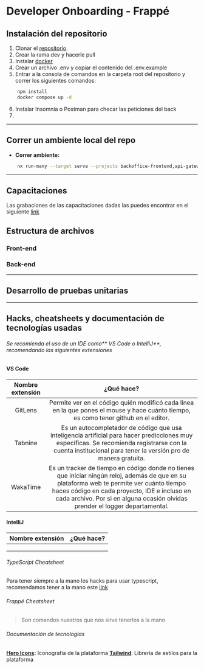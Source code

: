 # Developer Onboarding - Frappé

## Instalación del repositorio

1. Clonar el [repositorio](https://github.com/Taro-IT/frappe/tree/main).
2. Crear la rama dev y hacerle pull
3. Instalar [docker](https://www.docker.com/products/docker-desktop)
4. Crear un archivo .env y copiar el contenido del .env.example
5. Entrar a la consola de comandos en la carpeta root del repositorio y correr los siguientes comandos:

```bash
	npm install
	docker compose up -d
```

6. Instalar Insomnia o Postman para checar las peticiones del back
7.

---

## Correr un ambiente local del repo

- **Correr ambiente:**

```bash
	nx run-many --target serve --projects backoffice-frontend,api-gateway --parallel 2
```

---

## Capacitaciones

Las grabaciones de las capacitaciones dadas las puedes encontrar en el siguiente [link](https://drive.google.com/drive/u/0/folders/13gn9Q3hNlYKyifhG0UxqdRCdgrS6qCF9)

## Estructura de archivos

### Front-end

### Back-end

---

## Desarrollo de pruebas unitarias

---

## Hacks, cheatsheets y documentación de tecnologías usadas

###### Se recomienda el uso de un IDE como** VS Code o IntelliJ**, recomendando las siguientes extensiones

#### VS Code

| Nombre extensión |                                                                                                                                 ¿Qué hace?                                                                                                                                  |
| :--------------: | :-------------------------------------------------------------------------------------------------------------------------------------------------------------------------------------------------------------------------------------------------------------------------: |
|     GitLens      |                                                                    Permite ver en el código quién modificó cada linea en la que pones el mouse y hace cuánto tiempo, es como tener github en el editor.                                                                     |
|     Tabnine      |                                Es un autocompletador de código que usa inteligencia artificial para hacer predicciones muy específicas. Se recomienda registrarse con la cuenta institucional para tener la versión pro de manera gratuita.                                 |
|     WakaTime     | Es un tracker de tiempo en código donde no tienes que iniciar ningún reloj, además de que en su plataforma web te permite ver cuánto tiempo haces código en cada proyecto, IDE e incluso en cada archivo. Por si en alguna ocasión olvidas prender el logger departamental. |

#### IntelliJ

| Nombre extensión | ¿Qué hace? |
| :--------------: | :--------: |
|                  |            |
|                  |            |
|                  |            |

###### TypeScript Cheatsheet

Para tener siempre a la mano los hacks para usar typescript, recomendamos tener a la mano este [link](https://devhints.io/typescript)

###### Frappé Cheatsheet

> Son comandos nuestros que nos sirve tenerlos a la mano

###### Documentación de tecnologías

**[Hero Icons](https://heroicons.dev):** Iconografía de la plataforma
**[Tailwind](https://tailwindcss.com)**: Librería de estilos para la plataforma
